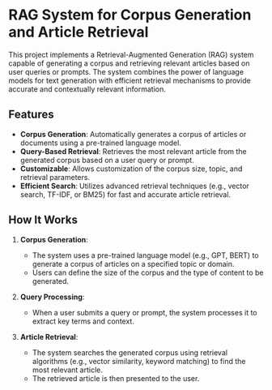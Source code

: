 # RAG System for Corpus Generation and Article Retrieval

This project implements a Retrieval-Augmented Generation (RAG) system capable of generating a corpus and retrieving relevant articles based on user queries or prompts. The system combines the power of language models for text generation with efficient retrieval mechanisms to provide accurate and contextually relevant information.

## Features

- **Corpus Generation**: Automatically generates a corpus of articles or documents using a pre-trained language model.
- **Query-Based Retrieval**: Retrieves the most relevant article from the generated corpus based on a user query or prompt.
- **Customizable**: Allows customization of the corpus size, topic, and retrieval parameters.
- **Efficient Search**: Utilizes advanced retrieval techniques (e.g., vector search, TF-IDF, or BM25) for fast and accurate article retrieval.

## How It Works

1. **Corpus Generation**:
   - The system uses a pre-trained language model (e.g., GPT, BERT) to generate a corpus of articles on a specified topic or domain.
   - Users can define the size of the corpus and the type of content to be generated.

2. **Query Processing**:
   - When a user submits a query or prompt, the system processes it to extract key terms and context.

3. **Article Retrieval**:
   - The system searches the generated corpus using retrieval algorithms (e.g., vector similarity, keyword matching) to find the most relevant article.
   - The retrieved article is then presented to the user.

<!--
## Installation

1. Clone the repository:
   ```bash
   git clone https://github.com/yourusername/rag-system.git
   cd rag-system
   ```

2. Install the required dependencies:
   ```bash
   pip install -r requirements.txt
   ```

3. Download pre-trained models (if needed):
   ```bash
   python download_models.py
   ```

## Usage

1. Generate a corpus:
   ```python
   from rag_system import generate_corpus

   corpus = generate_corpus(topic="Artificial Intelligence", num_articles=100)
   ```

2. Retrieve an article based on a query:
   ```python
   from rag_system import retrieve_article

   query = "What are the latest advancements in AI?"
   article = retrieve_article(corpus, query)
   print(article)
   ```

## Configuration

- Modify `config.yaml` to customize the corpus generation and retrieval settings.
- Adjust the retrieval algorithm parameters for better performance.

## Dependencies

- Python 3.8+
- Transformers library (for language models)
- FAISS or Elasticsearch (for efficient retrieval)
- Other dependencies listed in `requirements.txt`

## License

This project is licensed under the MIT License. See the [LICENSE](LICENSE) file for details.

## Contributing

Contributions are welcome! Please open an issue or submit a pull request for any improvements or bug fixes.

## Contact

For questions or feedback, please contact [over my email](mailto:joshichi.nidhi@gmail.com).

---

This README provides a basic overview of the RAG system. For detailed documentation, refer to the `docs` folder or visit the project's [wiki](https://github.com/yourusername/rag-system/wiki).
-->